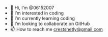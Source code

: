 - 👋 Hi, I’m @06152007
- 👀 I’m interested in coding
- 🌱 I’m currently learning coding
- 💞️ I’m looking to collaborate on GitHub
- 📫 How to reach me crestshetly@gmail.com

<!---
06152007/06152007 is a ✨ special ✨ repository because its `README.md` (this file) appears on your GitHub profile.
You can click the Preview link to take a look at your changes.
--->
